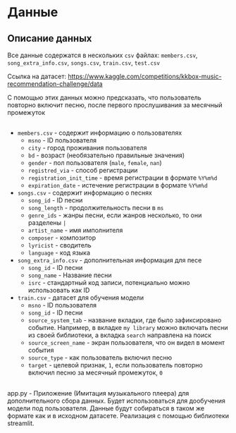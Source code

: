# Данные

## Описание данных
Все данные содержатся в нескольких `csv` файлах: `members.csv`, `song_extra_info.csv`, `songs.csv`, `train.csv`, `test.csv`

Ссылка на датасет: https://www.kaggle.com/competitions/kkbox-music-recommendation-challenge/data

С помощью этих данных можно предсказать, что пользователь повторно включит песню, после первого прослушивания за месячный промежуток
##
- `members.csv` - содержит информацию о пользователях
    - `msno` - ID пользователя
    - `city` - город проживания пользователя
    - `bd` - возраст (необязательно правильные значения)
    - `gender` - пол пользователя (`male`, `female`, `nan`)
    - `registred_via` - способ регистрации
    - `registration_init_time` - время регистрации в формате `%Y%m%d`
    - `expiration_date` - истечение регистрации в формате `%Y%m%d`
- `songs.csv` - содержит информацию о песнях
    - `song_id` - ID песни
    - `song_length` - продолжительность песни в `ms`
    - `genre_ids` - жанры песни, если жанров несколько, то они разделены `|`
    - `artist_name` - имя имполнителя
    - `composer` - композитор
    - `lyricist` - сводитель
    - `language` - код языка
- `song_extra_info.csv` - дополнительная информация для песе
    - `song_id` - ID песни
    - `song_name` - Название песни
    - `isrc` - стандартный код записи, потенциально можно использовать как ID
- `train.csv` - датасет для обучения модели
    - `msno` - ID пользователя
    - `song_id` - ID песни
    - `source_system_tab` - название вкладки, где было зафиксировано событие. Например, в вкладке `my library` можно включать песни из своей библиотеки, а вкладка `search` направлена на поиск 
    - `source_screen_name` - экран пользователя, что он видел в момент события
    - `source_type` - как пользователь включил песню
    - `target` - целевой признак, `1`, если пользователь повторно включил песню за месячный промежуток, `0`
<!-- - `test.csv` - датасет для валидации
    - `id` - ID строки для отправления решения
    - `msno`- ID пользователя
    - `song_id` - ID песни
    - `source_system_tab`
    - `source_screen_name`
    - `source_type` -->
##
app.py - Приложение (Имитация музыкального плеера) для дополнительного сбора данных. Будет использоваться для дообучения модели под пользователя. Данные будут собираться в таком же формате как и в исходном датасете. Реализация с помощью библиотеки streamlit.
